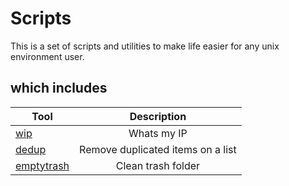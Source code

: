 # Scripts
This is a set of scripts and utilities to make life easier for any unix environment user.

## which includes
| Tool   |      Description      |
|----------|:-------------:|
| [wip](./wip/README.md) |  Whats my IP |
| [dedup](./dedup/README.md) |    Remove duplicated items on a list   |
| [emptytrash](./emptytrash/README.md) | Clean trash folder |